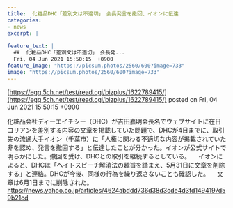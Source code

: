 ```yaml
---
title:  化粧品DHC「差別文は不適切」　会長発言を撤回、イオンに伝達  
categories:
- news
excerpt: |
  
feature_text: |
  ##  化粧品DHC「差別文は不適切」　会長発...
  Fri, 04 Jun 2021 15:50:15  +0900
feature_image: "https://picsum.photos/2560/600?image=733"
image: "https://picsum.photos/2560/600?image=733"
---
```


[https://egg.5ch.net/test/read.cgi/bizplus/1622789415/](https://egg.5ch.net/test/read.cgi/bizplus/1622789415/)
posted on Fri, 04 Jun 2021 15:50:15  +0900

<!--more-->

化粧品会社ディーエイチシー（DHC）が吉田嘉明会長名でウェブサイトに在日コリアンを差別する内容の文章を掲載していた問題で、DHCが4日までに、取引先の流通大手イオン（千葉市）に「人権に関わる不適切な内容が掲載されていた非を認め、発言を撤回する」と伝達したことが分かった。イオンが公式サイトで明らかにした。撤回を受け、DHCとの取引を継続するとしている。 　イオンによると、DHCは「ヘイトスピーチ解消法の趣旨を踏まえ、5月31日に文章を削除する」と連絡。DHCが今後、同様の行為を繰り返さないことも確認した。 　文章は6月1日までに削除された。 https://news.yahoo.co.jp/articles/4624abddd736d38d3cde4d3fd1494197d59b21cd
